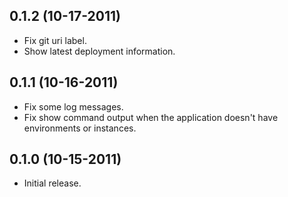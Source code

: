 ## 0.1.2 (10-17-2011)

- Fix git uri label.
- Show latest deployment information.

## 0.1.1 (10-16-2011)

- Fix some log messages.
- Fix show command output when the application doesn't have environments or
  instances.


## 0.1.0 (10-15-2011)

- Initial release.
